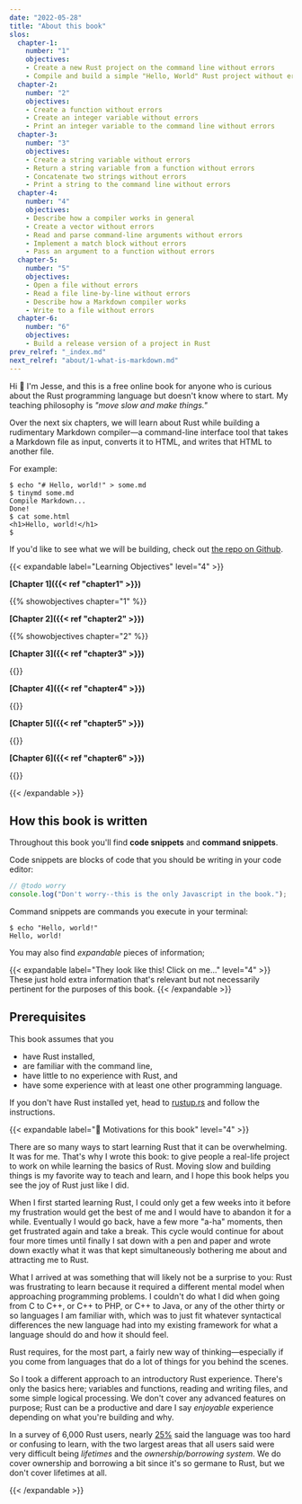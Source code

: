 ```yaml
---
date: "2022-05-28"
title: "About this book"
slos:
  chapter-1:
    number: "1"
    objectives:
    - Create a new Rust project on the command line without errors 
    - Compile and build a simple "Hello, World" Rust project without errors
  chapter-2:
    number: "2"
    objectives:
    - Create a function without errors
    - Create an integer variable without errors
    - Print an integer variable to the command line without errors
  chapter-3:
    number: "3"
    objectives:
    - Create a string variable without errors
    - Return a string variable from a function without errors
    - Concatenate two strings without errors
    - Print a string to the command line without errors
  chapter-4:
    number: "4"
    objectives:
    - Describe how a compiler works in general
    - Create a vector without errors
    - Read and parse command-line arguments without errors
    - Implement a match block without errors
    - Pass an argument to a function without errors
  chapter-5:
    number: "5"
    objectives:
    - Open a file without errors
    - Read a file line-by-line without errors
    - Describe how a Markdown compiler works
    - Write to a file without errors
  chapter-6:
    number: "6"
    objectives:
    - Build a release version of a project in Rust
prev_relref: "_index.md"
next_relref: "about/1-what-is-markdown.md"
---
```


Hi 👋 I'm Jesse, and this is a free online book for anyone who is curious about 
the Rust programming language but doesn't know where to start. My teaching 
philosophy is _"move slow and make things."_

Over the next six chapters, we will learn about Rust while building a 
rudimentary Markdown compiler&mdash;a command-line interface tool that takes 
a Markdown file as input, converts it to HTML, and writes that HTML to another 
file.

For example:

```
$ echo "# Hello, world!" > some.md
$ tinymd some.md
Compile Markdown...
Done!
$ cat some.html
<h1>Hello, world!</h1>
$ 
```

If you'd like to see what we will be building, check out [the repo on Github](https://github.com/jesselawson/tinymd).

{{< expandable label="Learning Objectives" level="4" >}}

**[Chapter 1]({{< ref "chapter1" >}})**

{{% showobjectives chapter="1" %}}

**[Chapter 2]({{< ref "chapter2" >}})**

{{% showobjectives chapter="2" %}}

**[Chapter 3]({{< ref "chapter3" >}})**

{{<showobjectives chapter="3">}}

**[Chapter 4]({{< ref "chapter4" >}})**

{{<showobjectives chapter="4">}}

**[Chapter 5]({{< ref "chapter5" >}})**

{{<showobjectives chapter="5">}}

**[Chapter 6]({{< ref "chapter6" >}})**

{{<showobjectives chapter="6">}}

{{< /expandable >}}

## How this book is written

Throughout this book you'll find **code snippets** and **command snippets**. 

Code snippets are blocks of code that you should be writing in your code editor: 

```javascript
// @todo worry
console.log("Don't worry--this is the only Javascript in the book.");
```

Command snippets are commands you execute in your terminal:

```
$ echo "Hello, world!"
Hello, world!
```

You may also find _expandable_ pieces of information;

{{< expandable label="They look like this! Click on me..." level="4" >}}
These just hold extra information that's relevant but not necessarily pertinent 
for the purposes of this book. 
{{< /expandable >}}

## Prerequisites

This book assumes that you

* have Rust installed,
* are familiar with the command line,
* have little to no experience with Rust, and
* have some experience with at least one other programming language.

If you don't have Rust installed yet, head to [rustup.rs](https://rustup.rs/#) 
and follow the instructions. 

{{< expandable label="🤍 Motivations for this book" level="4" >}}

There are so many ways to start learning Rust that it can be overwhelming. It was 
for me. That's why I wrote this book: to give people a real-life project to 
work on while learning the basics of Rust. Moving slow and building things is 
my favorite way to teach and learn, and I hope this book helps you see the joy 
of Rust just like I did.

When I first started learning Rust, I could only get a few weeks into it before my 
frustration would get the best of me and I would have to abandon it for a while. 
Eventually I would go back, have a few more "a-ha" moments, then get 
frustrated again and take a break. This cycle would continue for about four more 
times until finally I sat down with a pen and paper and wrote down exactly what it 
was that kept simultaneously bothering me about and attracting me to Rust. 

What I arrived at was something that will likely not be a surprise to you: Rust 
was frustrating to learn because it required a different mental model when approaching 
programming problems. I couldn't do what I did when going from C to C++, or C++ to PHP, 
or C++ to Java, or any of the other thirty or so languages I am familiar with, which 
was to just fit whatever syntactical differences the new language had into my 
existing framework for what a language should do and how it should feel. 

Rust requires, for the most part, a fairly new way of thinking&mdash;especially 
if you come from languages that do a lot of things for you behind the scenes.

So I took a different approach to an introductory Rust experience. There's only 
the basics here; variables and functions, reading and writing files, and 
some simple logical processing. We don't cover any advanced features on purpose; 
Rust can be a productive and dare I say _enjoyable_ experience depending on what 
you're building and why. 

In a survey of 6,000 Rust users, nearly [25%](https://www.infoworld.com/article/3324488/rust-language-is-too-hard-to-learn-and-use-says-user-survey.html) said the language 
was too hard or confusing to learn, with the two largest areas that all users said 
were very difficult being *lifetimes* and the *ownership/borrowing system*. We 
do cover ownership and borrowing a bit since it's so germane to Rust, but we don't 
cover lifetimes at all. 

{{< /expandable >}}
